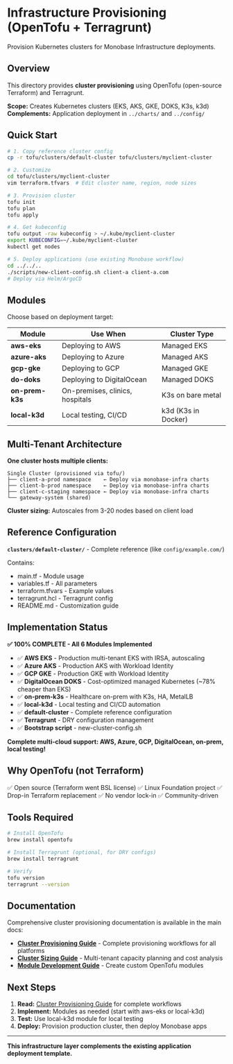 # Infrastructure Provisioning (OpenTofu + Terragrunt)

Provision Kubernetes clusters for Monobase Infrastructure deployments.

## Overview

This directory provides **cluster provisioning** using OpenTofu (open-source Terraform) and Terragrunt.

**Scope:** Creates Kubernetes clusters (EKS, AKS, GKE, DOKS, K3s, k3d)
**Complements:** Application deployment in `../charts/` and `../config/`

## Quick Start

```bash
# 1. Copy reference cluster config
cp -r tofu/clusters/default-cluster tofu/clusters/myclient-cluster

# 2. Customize
cd tofu/clusters/myclient-cluster
vim terraform.tfvars  # Edit cluster name, region, node sizes

# 3. Provision cluster
tofu init
tofu plan
tofu apply

# 4. Get kubeconfig
tofu output -raw kubeconfig > ~/.kube/myclient-cluster
export KUBECONFIG=~/.kube/myclient-cluster
kubectl get nodes

# 5. Deploy applications (use existing Monobase workflow)
cd ../../..
./scripts/new-client-config.sh client-a client-a.com
# Deploy via Helm/ArgoCD
```

## Modules

Choose based on deployment target:

| Module | Use When | Cluster Type |
|--------|----------|--------------|
| **aws-eks** | Deploying to AWS | Managed EKS |
| **azure-aks** | Deploying to Azure | Managed AKS |
| **gcp-gke** | Deploying to GCP | Managed GKE |
| **do-doks** | Deploying to DigitalOcean | Managed DOKS |
| **on-prem-k3s** | On-premises, clinics, hospitals | K3s on bare metal |
| **local-k3d** | Local testing, CI/CD | k3d (K3s in Docker) |

## Multi-Tenant Architecture

**One cluster hosts multiple clients:**

```
Single Cluster (provisioned via tofu/)
├── client-a-prod namespace    ← Deploy via monobase-infra charts
├── client-b-prod namespace    ← Deploy via monobase-infra charts
├── client-c-staging namespace ← Deploy via monobase-infra charts
└── gateway-system (shared)
```

**Cluster sizing:** Autoscales from 3-20 nodes based on client load

## Reference Configuration

**`clusters/default-cluster/`** - Complete reference (like `config/example.com/`)

Contains:
- main.tf - Module usage
- variables.tf - All parameters
- terraform.tfvars - Example values
- terragrunt.hcl - Terragrunt config
- README.md - Customization guide

## Implementation Status

**✅ 100% COMPLETE - All 6 Modules Implemented**

- ✅ **AWS EKS** - Production multi-tenant EKS with IRSA, autoscaling
- ✅ **Azure AKS** - Production AKS with Workload Identity
- ✅ **GCP GKE** - Production GKE with Workload Identity
- ✅ **DigitalOcean DOKS** - Cost-optimized managed Kubernetes (~78% cheaper than EKS)
- ✅ **on-prem-k3s** - Healthcare on-prem with K3s, HA, MetalLB
- ✅ **local-k3d** - Local testing and CI/CD automation
- ✅ **default-cluster** - Complete reference configuration
- ✅ **Terragrunt** - DRY configuration management
- ✅ **Bootstrap script** - new-cluster-config.sh

**Complete multi-cloud support: AWS, Azure, GCP, DigitalOcean, on-prem, local testing!**

## Why OpenTofu (not Terraform)

✅ Open source (Terraform went BSL license)
✅ Linux Foundation project
✅ Drop-in Terraform replacement
✅ No vendor lock-in
✅ Community-driven

## Tools Required

```bash
# Install OpenTofu
brew install opentofu

# Install Terragrunt (optional, for DRY configs)
brew install terragrunt

# Verify
tofu version
terragrunt --version
```

## Documentation

Comprehensive cluster provisioning documentation is available in the main docs:

- **[Cluster Provisioning Guide](../docs/getting-started/CLUSTER-PROVISIONING.md)** - Complete provisioning workflows for all platforms
- **[Cluster Sizing Guide](../docs/operations/CLUSTER-SIZING.md)** - Multi-tenant capacity planning and cost analysis
- **[Module Development Guide](../docs/development/MODULE-DEVELOPMENT.md)** - Create custom OpenTofu modules

## Next Steps

1. **Read:** [Cluster Provisioning Guide](../docs/getting-started/CLUSTER-PROVISIONING.md) for complete workflows
2. **Implement:** Modules as needed (start with aws-eks or local-k3d)
3. **Test:** Use local-k3d module for local testing
4. **Deploy:** Provision production cluster, then deploy Monobase apps

---

**This infrastructure layer complements the existing application deployment template.**
